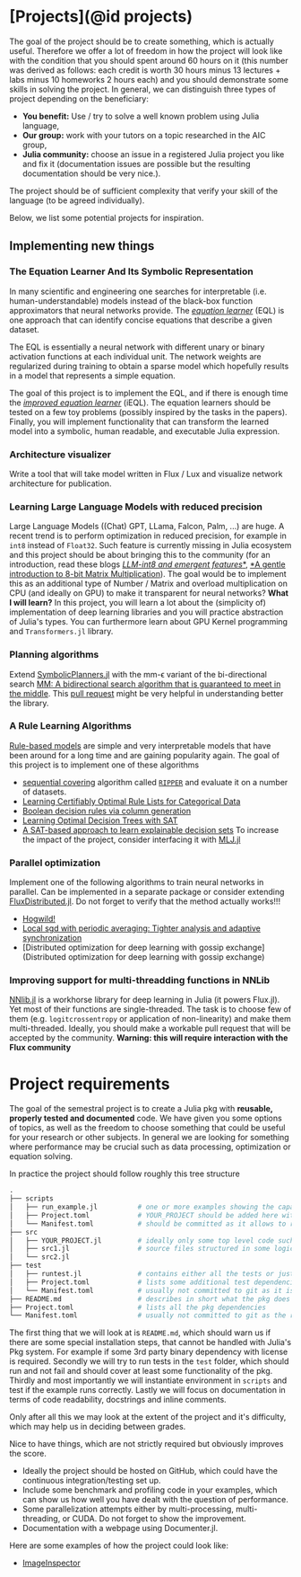# [Projects](@id projects)

The goal of the project should be to create something, which is actually useful. Therefore we offer a lot of freedom in how the project will look like with the condition that you should spent around 60 hours on it (this number was derived as follows: each credit is worth 30 hours minus 13 lectures + labs minus 10 homeworks 2 hours each) and you should demonstrate some skills in solving the project. In general, we can distinguish three types of project depending on the beneficiary:
 - **You benefit:** Use / try to solve a well known problem using Julia language,
 - **Our group:** work with your tutors on a topic researched in the AIC group, 
 - **Julia community:** choose an issue in a registered Julia project you like and fix it (documentation issues are possible but the resulting documentation should be very nice.).

The project should be of sufficient complexity that verify your skill of the language (to be agreed individually).

Below, we list some potential projects for inspiration.


## Implementing new things

### The Equation Learner And Its Symbolic Representation

In many scientific and engineering one searches for interpretable (i.e.
human-understandable) models instead of the black-box function approximators
that neural networks provide.
The [*equation learner*](http://proceedings.mlr.press/v80/sahoo18a.html) (EQL)
is one approach that can identify concise equations that describe a given
dataset.

The EQL is essentially a neural network with different unary or binary
activation functions at each individual unit. The network weights are
regularized during training to obtain a sparse model which hopefully results in
a model that represents a simple equation.

The goal of this project is to implement the EQL, and if there is enough time
the [*improved equation learner*](https://arxiv.org/abs/2105.06331) (iEQL).
The equation learners should be tested on a few toy problems (possibly inspired
by the tasks in the papers).  Finally, you will implement functionality that
can transform the learned model into a symbolic, human readable, and executable
Julia expression.

### Architecture visualizer
Write a tool that will take model written in Flux / Lux and visualize network architecture for publication. 

### Learning Large Language Models with reduced precision
Large Language Models ((Chat) GPT, LLama, Falcon, Palm, ...) are huge. A recent trend is to perform optimization in reduced precision, for example in `int8` instead of `Float32`. Such feature is currently missing in Julia ecosystem and this project should be about bringing this to the community (for an introduction, read these blogs [*LLM-int8 and emergent features**](https://timdettmers.com/2022/08/17/llm-int8-and-emergent-features/), [*A gentle introduction to 8-bit Matrix Multiplication](https://huggingface.co/blog/hf-bitsandbytes-integration)). The goal would be to implement this as an additional type of Number / Matrix and overload multiplication on CPU (and ideally on GPU) to make it transparent for neural networks? **What I will learn?** In this project, you will learn a lot about the (simplicity of) implementation of deep learning libraries and you will practice abstraction of Julia's types. You can furthermore learn about GPU Kernel programming and `Transformers.jl` library.

### Planning algorithms
Extend [SymbolicPlanners.jl](https://github.com/JuliaPlanners/SymbolicPlanners.jl) with the mm-ϵ variant of the bi-directional search [MM: A bidirectional search algorithm that is guaranteed to meet in the middle](https://www.sciencedirect.com/science/article/pii/S0004370217300905). This [pull request](https://github.com/JuliaPlanners/SymbolicPlanners.jl/pull/8) might be very helpful in understanding better the library.

### A Rule Learning Algorithms
[Rule-based models](https://christophm.github.io/interpretable-ml-book/rules.html)
are simple and very interpretable models that have been around for a long time
and are gaining popularity again.
The goal of this project is to implement one of these algorithms
* [sequential covering](https://christophm.github.io/interpretable-ml-book/rules.html#sequential-covering)
algorithm called [`RIPPER`](http://www.cs.utsa.edu/~bylander/cs6243/cohen95ripper.pdf)
and evaluate it on a number of datasets.
* [Learning Certifiably Optimal Rule Lists for Categorical Data](https://arxiv.org/abs/1704.01701)
* [Boolean decision rules via column generation](https://proceedings.neurips.cc/paper/2018/file/743394beff4b1282ba735e5e3723ed74-Paper.pdf)
* [Learning Optimal Decision Trees with SAT](https://proceedings.neurips.cc/paper/2021/file/4e246a381baf2ce038b3b0f82c7d6fb4-Paper.pdf)
* [A SAT-based approach to learn explainable decision sets](www.t-news.cn/Floc2018/FLoC2018-pages/proceedings_paper_441.pdf)
To increase the impact of the project, consider interfacing it with [MLJ.jl](https://alan-turing-institute.github.io/MLJ.jl/dev/)

### Parallel optimization
Implement one of the following algorithms to train neural networks in parallel. Can be implemented in a separate package or consider extending [FluxDistributed.jl](https://github.com/DhairyaLGandhi/FluxDistributed.jl). Do not forget to verify that the method actually works!!!
* [Hogwild!](https://proceedings.neurips.cc/paper/2011/file/218a0aefd1d1a4be65601cc6ddc1520e-Paper.pdf)
* [Local sgd with periodic averaging: Tighter analysis and adaptive synchronization](https://proceedings.neurips.cc/paper/2019/file/c17028c9b6e0c5deaad29665d582284a-Paper.pdf)
* [Distributed optimization for deep learning with gossip exchange](Distributed optimization for deep learning with gossip exchange)

### Improving support for multi-threadding functions in NNLib
[NNlib.jl](https://github.com/FluxML/NNlib.jl) is a workhorse library for deep learning in Julia (it powers Flux.jl). Yet most of their functions are single-threaded. The task is to choose few of them (e.g. `logitcrossentropy` or application of non-linearity) and make them multi-threaded. Ideally, you should make a workable pull request that will be accepted by the community. **Warning: this will require interaction with the Flux community**


# Project requirements
The goal of the semestral project is to create a Julia pkg with **reusable, properly tested and documented** code. We have given you some options of topics, as well as the freedom to choose something that could be useful for your research or other subjects. In general we are looking for something where performance may be crucial such as data processing, optimization or equation solving.

In practice the project should follow roughly this tree structure
```julia
.
├── scripts
│	├── run_example.jl			# one or more examples showing the capabilities of the pkg
│	├── Project.toml 			# YOUR_PROJECT should be added here with develop command with rel path
│	└── Manifest.toml 			# should be committed as it allows to reconstruct the environment exactly
├── src
│	├── YOUR_PROJECT.jl 		# ideally only some top level code such as imports and exports, rest of the code included from other files
│	├── src1.jl 				# source files structured in some logical chunks
│	└── src2.jl
├── test
│	├── runtest.jl              # contains either all the tests or just includes them from other files
│	├── Project.toml  			# lists some additional test dependencies
│	└── Manifest.toml   		# usually not committed to git as it is generated on the fly
├── README.md 					# describes in short what the pkg does and how to install pkg (e.g. some external deps) and run the example
├── Project.toml  				# lists all the pkg dependencies
└── Manifest.toml  				# usually not committed to git as the requirements may be to restrictive
```

The first thing that we will look at is `README.md`, which should warn us if there are some special installation steps, that cannot be handled with Julia's Pkg system. For example if some 3rd party binary dependency with license is required. Secondly we will try to run tests in the `test` folder, which should run and not fail and should cover at least some functionality of the pkg. Thirdly and most importantly we will instantiate environment in `scripts` and test if the example runs correctly. Lastly we will focus on documentation in terms of code readability, docstrings and inline comments. 

Only after all this we may look at the extent of the project and it's difficulty, which may help us in deciding between grades. 

Nice to have things, which are not strictly required but obviously improves the score.
- Ideally the project should be hosted on GitHub, which could have the continuous integration/testing set up.
- Include some benchmark and profiling code in your examples, which can show us how well you have dealt with the question of performance.
- Some parallelization attempts either by multi-processing, multi-threading, or CUDA. Do not forget to show the improvement.
- Documentation with a webpage using Documenter.jl.

Here are some examples of how the project could look like:

- [ImageInspector](https://github.com/JuliaTeachingCTU/ImageInspector.jl)
